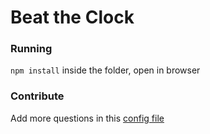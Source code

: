 # Beat the Clock

### Running

`npm install` inside the folder, open in browser

### Contribute

Add more questions in this [config file](https://github.com/benhowdle89/beattheclock/blob/gh-pages/assets/config/questions.js)
